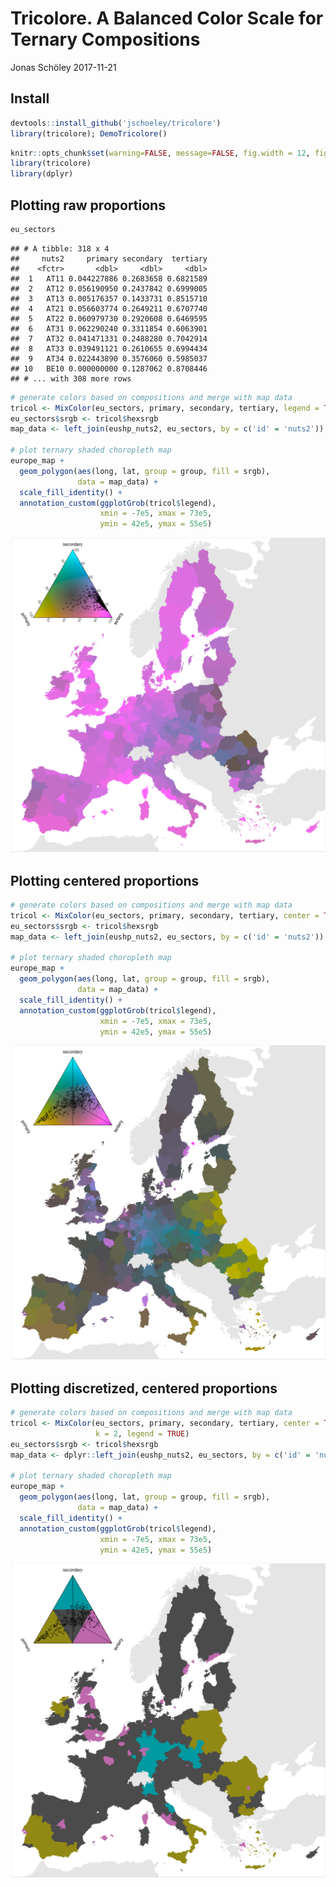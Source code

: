 Tricolore. A Balanced Color Scale for Ternary Compositions
================
Jonas Schöley
2017-11-21

Install
-------

``` r
devtools::install_github('jschoeley/tricolore')
library(tricolore); DemoTricolore()
```

``` r
knitr::opts_chunk$set(warning=FALSE, message=FALSE, fig.width = 12, fig.height = 12)
library(tricolore)
library(dplyr)
```

Plotting raw proportions
------------------------

``` r
eu_sectors
```

    ## # A tibble: 318 x 4
    ##     nuts2     primary secondary  tertiary
    ##    <fctr>       <dbl>     <dbl>     <dbl>
    ##  1   AT11 0.044227886 0.2683658 0.6821589
    ##  2   AT12 0.056190950 0.2437842 0.6999005
    ##  3   AT13 0.005176357 0.1433731 0.8515710
    ##  4   AT21 0.056603774 0.2649211 0.6707740
    ##  5   AT22 0.060979730 0.2920608 0.6469595
    ##  6   AT31 0.062290240 0.3311854 0.6063901
    ##  7   AT32 0.041471331 0.2488280 0.7042914
    ##  8   AT33 0.039491121 0.2610655 0.6994434
    ##  9   AT34 0.022443890 0.3576060 0.5985037
    ## 10   BE10 0.000000000 0.1287062 0.8708446
    ## # ... with 308 more rows

``` r
# generate colors based on compositions and merge with map data
tricol <- MixColor(eu_sectors, primary, secondary, tertiary, legend = TRUE)
eu_sectors$srgb <- tricol$hexsrgb
map_data <- left_join(eushp_nuts2, eu_sectors, by = c('id' = 'nuts2'))

# plot ternary shaded choropleth map
europe_map +
  geom_polygon(aes(long, lat, group = group, fill = srgb),
               data = map_data) +
  scale_fill_identity() +
  annotation_custom(ggplotGrob(tricol$legend),
                    xmin = -7e5, xmax = 73e5,
                    ymin = 42e5, ymax = 55e5)
```

![](readme_files/figure-markdown_github/unnamed-chunk-3-1.png)

Plotting centered proportions
-----------------------------

``` r
# generate colors based on compositions and merge with map data
tricol <- MixColor(eu_sectors, primary, secondary, tertiary, center = TRUE, legend = TRUE)
eu_sectors$srgb <- tricol$hexsrgb
map_data <- left_join(eushp_nuts2, eu_sectors, by = c('id' = 'nuts2'))

# plot ternary shaded choropleth map
europe_map +
  geom_polygon(aes(long, lat, group = group, fill = srgb),
               data = map_data) +
  scale_fill_identity() +
  annotation_custom(ggplotGrob(tricol$legend),
                    xmin = -7e5, xmax = 73e5,
                    ymin = 42e5, ymax = 55e5)
```

![](readme_files/figure-markdown_github/unnamed-chunk-4-1.png)

Plotting discretized, centered proportions
------------------------------------------

``` r
# generate colors based on compositions and merge with map data
tricol <- MixColor(eu_sectors, primary, secondary, tertiary, center = TRUE,
                   k = 2, legend = TRUE)
eu_sectors$srgb <- tricol$hexsrgb
map_data <- dplyr::left_join(eushp_nuts2, eu_sectors, by = c('id' = 'nuts2'))

# plot ternary shaded choropleth map
europe_map +
  geom_polygon(aes(long, lat, group = group, fill = srgb),
               data = map_data) +
  scale_fill_identity() +
  annotation_custom(ggplotGrob(tricol$legend),
                    xmin = -7e5, xmax = 73e5,
                    ymin = 42e5, ymax = 55e5)
```

![](readme_files/figure-markdown_github/unnamed-chunk-5-1.png)

